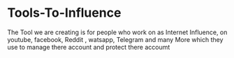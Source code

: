 # Tools-To-Influence
The Tool we are creating is for people who work on as Internet Influence, on  youtube, facebook, Reddit , watsapp, Telegram and many More which they use to manage there account and protect there accoumt
